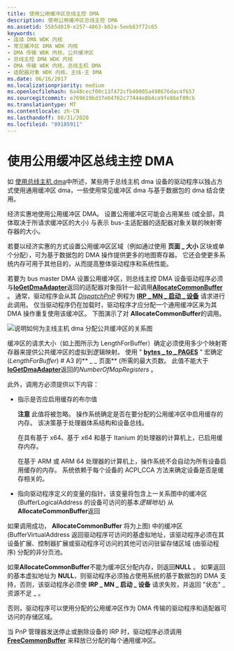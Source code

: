 ```yaml
---
title: 使用公用缓冲区总线主控 DMA
description: 使用公用缓冲区总线主控 DMA
ms.assetid: 55b5d819-e257-4863-b02a-5eeb83f72c65
keywords:
- 连续 DMA WDK 内核
- 常见缓冲区 DMA WDK 内核
- DMA 传输 WDK 内核，公共缓冲区
- 总线主控 DMA WDK 内核
- DMA 传输 WDK 内核，总线主机 DMA
- 适配器对象 WDK 内核，主线-主 DMA
ms.date: 06/16/2017
ms.localizationpriority: medium
ms.openlocfilehash: 6a48cecf00c13f472cfb40005a498676dac4f657
ms.sourcegitcommit: e769619bd37e04762c77444e8b4ce9fe86ef09cb
ms.translationtype: MT
ms.contentlocale: zh-CN
ms.lasthandoff: 08/31/2020
ms.locfileid: "89185911"
---
```

# <a name="using-common-buffer-bus-master-dma"></a>使用公用缓冲区总线主控 DMA





如 [使用总线主机 dma](using-bus-master-dma.md)中所述，某些用于总线主机 dma 设备的驱动程序以独占方式使用通用缓冲区 dma，一些使用常见缓冲区 dma 与基于数据包的 dma 结合使用。

经济实惠地使用公用缓冲区 DMA。 设置公用缓冲区可能会占用某些 (或全部，具体取决于所请求缓冲区的大小) 与表示 bus-主适配器的适配器对象关联的映射寄存器的大小。

若要以经济实惠的方式设置公用缓冲区区域（例如通过使用 **页面 \_ 大小** 区块或单个分配），可为基于数据包的 DMA 操作提供更多的地图寄存器。 它还会使更多系统内存可用于其他目的，从而提高整体驱动程序和系统性能。

若要为 bus master DMA 设置公用缓冲区，则总线主控 DMA 设备驱动程序必须与[**IoGetDmaAdapter**](/windows-hardware/drivers/ddi/wdm/nf-wdm-iogetdmaadapter)返回的适配器对象指针一起调用[**AllocateCommonBuffer**](/windows-hardware/drivers/ddi/wdm/nc-wdm-pallocate_common_buffer) 。 通常，驱动程序会从其 [*DispatchPnP*](/windows-hardware/drivers/ddi/wdm/nc-wdm-driver_dispatch) 例程为 [**IRP \_ MN \_ 启动 \_ 设备**](./irp-mn-start-device.md) 请求进行此调用。 仅当驱动程序仍在加载时，驱动程序才应分配一个通用缓冲区来为其 DMA 操作重复使用该缓冲区。 下图演示了对 **AllocateCommonBuffer**的调用。

![说明如何为主线主机 dma 分配公共缓冲区的关系图](images/3halcbff.png)

缓冲区的请求大小（如上图所示为 LengthForBuffer）确定必须使用多少个映射寄存器来提供公共缓冲区的虚拟到逻辑映射。 使用 " [**bytes \_ to \_ PAGES**](./mm-bad-pointer.md) " 宏确定 (*LengthForBuffer*) # A3 的** \_ \_ 页面** (所需的最大页数。 此值不能大于[**IoGetDmaAdapter**](/windows-hardware/drivers/ddi/wdm/nf-wdm-iogetdmaadapter)返回的*NumberOfMapRegisters* 。

此外，调用方必须提供以下内容：

-   指示是否应启用缓存的布尔值

    **注意**    此值将被忽略。 操作系统确定是否在要分配的公用缓冲区中启用缓存的内存。 该决策基于处理器体系结构和设备总线。 

    在具有基于 x64、基于 x64 和基于 Itanium 的处理器的计算机上，已启用缓存内存。 

    在基于 ARM 或 ARM 64 处理器的计算机上，操作系统不会自动为所有设备启用缓存的内存。 系统依赖于每个设备的 ACPI_CCA 方法来确定设备是否是缓存相关的。 

-   指向驱动程序定义的变量的指针，该变量将包含上一关系图中的缓冲区 (BufferLogicalAddress 的设备可访问的基本*逻辑地址*) 从**AllocateCommonBuffer**返回

如果调用成功， **AllocateCommonBuffer** 将为上图) 中的缓冲区 (BufferVirtualAddress 返回驱动程序可访问的基虚拟地址，该驱动程序必须在其设备扩展、控制器扩展或驱动程序可访问的其他可访问驻留存储区域 (由驱动程序) 分配的非分页池。

如果**AllocateCommonBuffer**不能为缓冲区分配内存，则返回**NULL** 。 如果返回的基本虚拟地址为 **NULL**，则驱动程序必须独占使用系统的基于数据包的 DMA 支持，否则，该驱动程序必须使 **IRP \_ MN \_ 启动 \_ 设备** 请求失败，并返回 "状态" \_ 资源不足 \_ 。

否则，驱动程序可以使用分配的公用缓冲区作为 DMA 传输的驱动程序和适配器可访问的存储区域。

当 PnP 管理器发送停止或删除设备的 IRP 时，驱动程序必须调用 [**FreeCommonBuffer**](/windows-hardware/drivers/ddi/wdm/nc-wdm-pfree_common_buffer) 来释放已分配的每个通用缓冲区。

 

